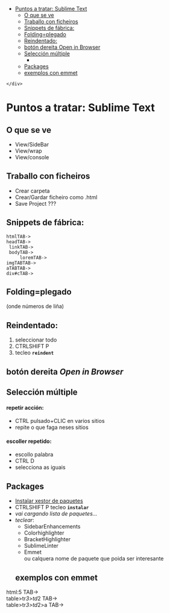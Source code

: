 <!DOCTYPE html>
<html>

<head>
  <meta charset="utf-8">
  <meta name="viewport" content="width=device-width, initial-scale=1.0">
  <title>sublime_saber</title>
  <link rel="stylesheet" href="https://stackedit.io/style.css" />
</head>

<body class="stackedit">
  <div class="stackedit__left">
    <div class="stackedit__toc">
      
<ul>
<li><a href="#puntos-a-tratar-sublime-text">Puntos a tratar: Sublime Text</a>
<ul>
<li><a href="#o-que-se-ve">O que se ve</a></li>
<li><a href="#traballo-con-ficheiros">Traballo con ficheiros</a></li>
<li><a href="#snippets-de-fábrica">Snippets de fábrica:</a></li>
<li><a href="#foldingplegado">Folding=plegado</a></li>
<li><a href="#reindentado">Reindentado:</a></li>
<li><a href="#botón-dereita-open-in-browser">botón dereita Open in Browser</a></li>
<li><a href="#selección-múltiple">Selección múltiple</a>
<ul>
<li></li>
</ul>
</li>
<li><a href="#packages">Packages</a></li>
<li><a href="#exemplos-con-emmet">exemplos con emmet</a></li>
</ul>
</li>
</ul>

    </div>
  </div>
  <div class="stackedit__right">
    <div class="stackedit__html">
      <h1 id="puntos-a-tratar-sublime-text">Puntos a tratar: Sublime Text</h1>
<h2 id="o-que-se-ve">O que se ve</h2>
<ul>
<li>View/SideBar</li>
<li>View/wrap</li>
<li>View/console</li>
</ul>
<h2 id="traballo-con-ficheiros">Traballo con ficheiros</h2>
<ul>
<li>Crear carpeta</li>
<li>Crear/Gardar ficheiro como .html</li>
<li>Save Project ???</li>
</ul>
<h2 id="snippets-de-fábrica">Snippets de fábrica:</h2>
<pre><code>htmlTAB-&gt;
headTAB-&gt;
 linkTAB-&gt;
 bodyTAB-&gt;
     loremTAB-&gt;
imgTABTAB-&gt;
aTABTAB-&gt;
div#cTAB-&gt; 
</code></pre>
<h2 id="foldingplegado">Folding=plegado</h2>
<p>(onde números de liña)</p>
<h2 id="reindentado">Reindentado:</h2>
<ol>
<li>seleccionar todo</li>
<li>CTRLSHIFT P</li>
<li>tecleo <strong><code>reindent</code></strong></li>
</ol>
<h2 id="botón-dereita-open-in-browser">botón dereita <em>Open in Browser</em></h2>
<h2 id="selección-múltiple">Selección múltiple</h2>
<h4 id="repetir-acción">repetir acción:</h4>
<ul>
<li>CTRL pulsado+CLIC en varios sitios</li>
<li>repite o que faga neses sitios</li>
</ul>
<h4 id="escoller-repetido">escoller repetido:</h4>
<ul>
<li>escollo palabra</li>
<li>CTRL D</li>
<li>selecciona as iguais</li>
</ul>
<h2 id="packages">Packages</h2>
<ul>
<li><a href="https://packagecontrol.io/installation">Instalar xestor de paquetes</a></li>
<li>CTRLSHIFT P  tecleo <strong><code>instalar</code></strong></li>
<li><em>vai cargando lista de paquetes…</em></li>
<li><em>teclear</em>:
<ul>
<li>SidebarEnhancements</li>
<li>Colorhighlighter</li>
<li>BracketHighlighter</li>
<li>SublimeLinter</li>
<li>Emmet<br>
ou calquera nome de paquete que poida ser interesante</li>
</ul>
<h2 id="exemplos-con-emmet">exemplos con emmet</h2>
</li>
</ul>
<p>html:5 TAB-&gt;<br>
table&gt;tr<em>3&gt;td</em>2 TAB-&gt;<br>
table&gt;tr<em>3&gt;td</em>2&gt;a TAB-&gt;</p>

  </div>
</body>

</html>
